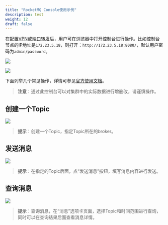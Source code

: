 ```yaml
---
title: "RocketMQ Console使用示例"
description: test
weight: 12
draft: false
---
```


在配置[VPN](https://docs.qingcloud.com/product/network/vpn)或[端口转发](https://docs.qingcloud.com/product/network/appcenter_network_config/config_portmapping)后，用户可在浏览器中打开控制台进行操作。比如控制台节点的IP地址是`172.23.5.18`，则打开：`http://172.23.5.18:8080/`，默认用户密码为`admin/password`。

![](../../_images/console_login.png)

![](../../_images/console.png)

下面列举几个常见操作，详情可参见[官方使用文档](https://github.com/apache/rocketmq-externals/blob/master/rocketmq-console/doc/1_0_0/UserGuide_CN.md)。

> **注意**：通过此控制台可以对集群中的实际数据进行增删改，请谨慎操作。

## 创建一个Topic

![](../../_images/create_topic.png)

> **提示**：创建一个Topic，指定Topic所在的broker。

## 发送消息

![](../../_images/send_message.png)

> **提示**：在指定的Topic后面，点“发送消息”按钮，填写消息内容进行发送。

##  查询消息

![](../../_images/search_messages.png)

> **提示**：查询消息，在“消息”选项卡页面，选择Topic和时间范围进行查询，同时可以在查询结果后面查看消息详情。